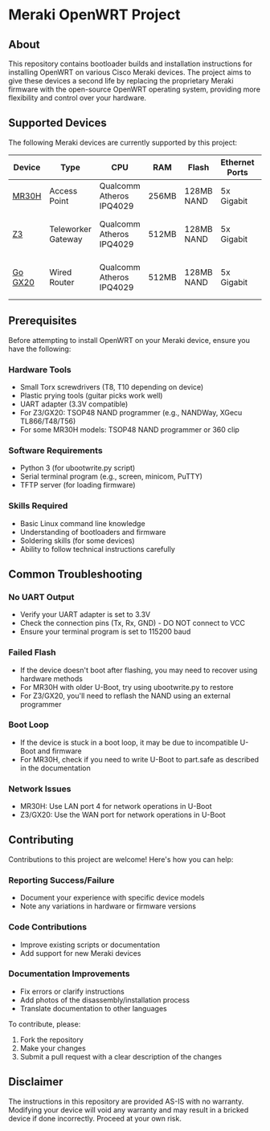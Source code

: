 # Meraki OpenWRT Project

## About

This repository contains bootloader builds and installation instructions for installing OpenWRT on various Cisco Meraki devices. The project aims to give these devices a second life by replacing the proprietary Meraki firmware with the open-source OpenWRT operating system, providing more flexibility and control over your hardware.

## Supported Devices

The following Meraki devices are currently supported by this project:

| Device | Type | CPU | RAM | Flash | Ethernet Ports | Installation Difficulty |
|--------|------|-----|-----|-------|----------------|------------------------|
| [MR30H](mr30h/README.md) | Access Point | Qualcomm Atheros IPQ4029 | 256MB | 128MB NAND | 5x Gigabit | Moderate |
| [Z3](z3/README.md) | Teleworker Gateway | Qualcomm Atheros IPQ4029 | 512MB | 128MB NAND | 5x Gigabit | Hard (Requires hardware programmer) |
| [Go GX20](z3/README.md) | Wired Router | Qualcomm Atheros IPQ4029 | 512MB | 128MB NAND | 5x Gigabit | Hard (Requires hardware programmer) |

## Prerequisites

Before attempting to install OpenWRT on your Meraki device, ensure you have the following:

### Hardware Tools
- Small Torx screwdrivers (T8, T10 depending on device)
- Plastic prying tools (guitar picks work well)
- UART adapter (3.3V compatible)
- For Z3/GX20: TSOP48 NAND programmer (e.g., NANDWay, XGecu TL866/T48/T56)
- For some MR30H models: TSOP48 NAND programmer or 360 clip

### Software Requirements
- Python 3 (for ubootwrite.py script)
- Serial terminal program (e.g., screen, minicom, PuTTY)
- TFTP server (for loading firmware)

### Skills Required
- Basic Linux command line knowledge
- Understanding of bootloaders and firmware
- Soldering skills (for some devices)
- Ability to follow technical instructions carefully

## Common Troubleshooting

### No UART Output
- Verify your UART adapter is set to 3.3V
- Check the connection pins (Tx, Rx, GND) - DO NOT connect to VCC
- Ensure your terminal program is set to 115200 baud

### Failed Flash
- If the device doesn't boot after flashing, you may need to recover using hardware methods
- For MR30H with older U-Boot, try using ubootwrite.py to restore
- For Z3/GX20, you'll need to reflash the NAND using an external programmer

### Boot Loop
- If the device is stuck in a boot loop, it may be due to incompatible U-Boot and firmware
- For MR30H, check if you need to write U-Boot to part.safe as described in the documentation

### Network Issues
- MR30H: Use LAN port 4 for network operations in U-Boot
- Z3/GX20: Use the WAN port for network operations in U-Boot

## Contributing

Contributions to this project are welcome! Here's how you can help:

### Reporting Success/Failure
- Document your experience with specific device models
- Note any variations in hardware or firmware versions

### Code Contributions
- Improve existing scripts or documentation
- Add support for new Meraki devices

### Documentation Improvements
- Fix errors or clarify instructions
- Add photos of the disassembly/installation process
- Translate documentation to other languages

To contribute, please:
1. Fork the repository
2. Make your changes
3. Submit a pull request with a clear description of the changes

## Disclaimer

The instructions in this repository are provided AS-IS with no warranty. Modifying your device will void any warranty and may result in a bricked device if done incorrectly. Proceed at your own risk.
